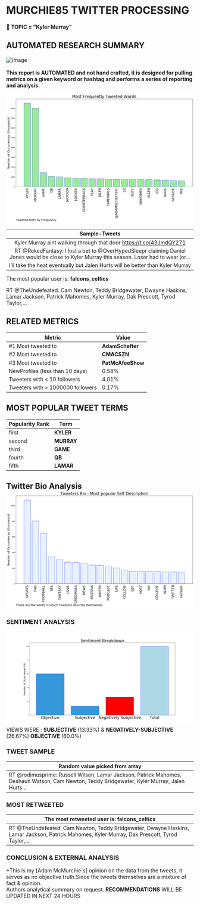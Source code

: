 # MURCHIE85 TWITTER PROCESSING 
&#x1F34E; **TOPIC = "Kyler Murray"**

## AUTOMATED RESEARCH SUMMARY

![image](https://marketingplatform.google.com/about/static/images/gmp/analytics-smb-benefit.jpg)
<br></br>
<b> This report is AUTOMATED and not hand crafted, it is designed for pulling metrics on a given keyword or hashtag and performs a series of reporting and analysis.</b>



![image](TWEETS.png)



|                **Sample-Tweets**        |
| :-------------: |
| Kyler Murray aint walking through that door https://t.co/43JmdQY271 |
| RT @RekedFantasy: I lost a bet to @OverHypedSleepr claiming Daniel Jones would be close to Kyler Murray this season.  Loser had to wear jor… |
| I’ll take the heat eventually but Jalen Hurts will be better than Kyler Murray |

The most popular user is: **falcons_celtics**
<div class="alert alert-block alert-danger"> RT @TheUndefeated: Cam Newton, Teddy Bridgewater, Dwayne Haskins, Lamar Jackson, Patrick Mahomes, Kyler Murray, Dak Prescott, Tyrod Taylor,…</div>

## RELATED METRICS<br>
| Metric | Value |
| ------------- | ------------- |
| #1 Most tweeted to  | **AdamSchefter** |
| #2 Most tweeted to  | **CMACSZN** |
| #3 Most tweeted to  | **PatMcAfeeShow** |
| NewProfiles (less than 10 days) | 0.58%  |
| Tweeters with < 10 followers  | 4.01%|
| Tweeters with > 1000000 followers  | 0.17%  |



## MOST POPULAR TWEET TERMS 


| Popularity Rank  | Term |
| ------------- | ------------- |
| first  | **KYLER**  |
| second  | **MURRAY**  |
| third  | **GAME** |
| fourth  | **QB**  |
| fifth  | **LAMAR**  |


## Twitter Bio Analysis![image](BIO.png)
### SENTIMENT ANALYSIS
![image](sentiment.png)
VIEWS WERE : **SUBJECTIVE**  (13.33%) & **NEGATIVELY-SUBJECTIVE** (26.67%) **OBJECTIVE** (60.0%)

### TWEET SAMPLE 
| Random value picked from array |
| ------------- |
|RT @rodimusprime: Russell Wilson, Lamar Jackson, Patrick Mahomes, Deshaun Watson, Cam Newton, Teddy Bridgewater, Kyler Murray, Jalen Hurts… |

### MOST RETWEETED 

| The most retweeted user is: **falcons_celtics**  |
| ------------- |
| RT @TheUndefeated: Cam Newton, Teddy Bridgewater, Dwayne Haskins, Lamar Jackson, Patrick Mahomes, Kyler Murray, Dak Prescott, Tyrod Taylor,… |

### CONCLUSION & EXTERNAL ANALYSIS

*This is my [Adam McMurchie`s] opinion on the data from the tweets, it serves as no objective truth.Since the tweets themselves are a mixture of fact & opinion.<br>
Authors analytical summary on request.
**RECOMMENDATIONS** WILL BE UPDATED IN NEXT  24 HOURS <br>